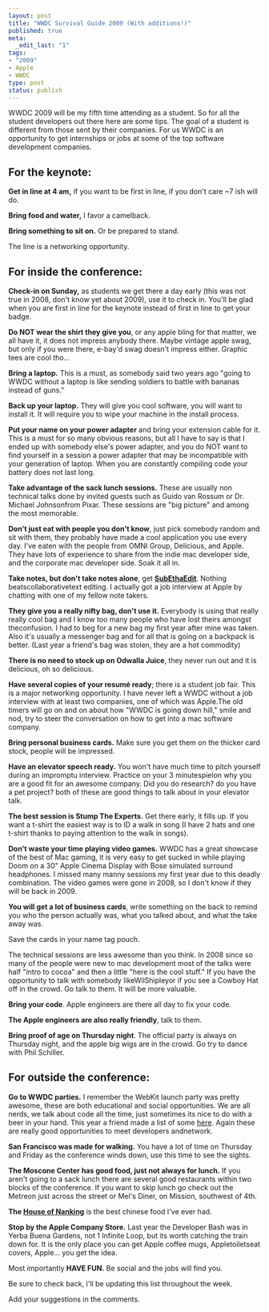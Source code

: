 ```yaml
---
layout: post
title: "WWDC Survival Guide 2009 (With additions!)"
published: true
meta:
  _edit_last: "1"
tags:
- "2009"
- Apple
- WWDC
type: post
status: publish
---
```

WWDC 2009 will be my fifth time attending as a student. So for all the student developers out there here are some tips. The goal of a student is different from those sent by their companies. For us WWDC is an opportunity to get internships or jobs at some of the top software development companies.

## For the keynote:


**Get in line at 4 am,** if you want to be first in line, if you don't care ~7 ish will do.

**Bring food and water,** I favor a camelback.

**Bring something to sit on.** Or be prepared to stand.

The line is a networking opportunity.

## For **inside** the conference:

**Check-in on Sunday,** as students we get there a day early (this was not true in 2008, don't know yet about 2009), use it to check in. You'll be glad when you are first in line for the keynote instead of first in line to get your badge.

**Do NOT wear the shirt they give you**, or any apple bling for that matter, we all have it, it does not impress anybody there. Maybe vintage apple swag, but only if you were there, e-bay'd swag doesn't impress either. Graphic tees are cool tho...

**Bring a laptop.** This is a must, as somebody said two years ago "going to WWDC without a laptop is like sending soldiers to battle with bananas instead of guns."

**Back up your laptop.** They will give you cool software, you will want to install it. It will require you to wipe your machine in the install process.

**Put your name on your power adapter** and bring your extension cable for it. This is a must for so many obvious reasons, but all I have to say is that I ended up with somebody else's power adapter, and you do NOT want to find yourself in a session a power adapter that may be incompatible with your generation of laptop. When you are constantly compiling code your battery does not last long.

**Take advantage of the sack lunch sessions.** These are usually non technical talks done by invited guests such as Guido van Rossum or Dr. Michael Johnsonfrom Pixar. These sessions are "big picture" and among the most memorable.

**Don't just eat with people you don't know**, just pick somebody random and sit with them, they probably have made a cool application you use every day. I've eaten with the people from OMNI Group, Delicious, and Apple. They have lots of experience to share from the indie mac developer side, and the corporate mac developer side. Soak it all in.

**Take notes, but don't take notes alone**, get [**SubEthaEdit**](http://subethaedit.de/index.html). Nothing beatscollaborativetext editing. I actually got a job interview at Apple by chatting with one of my fellow note takers.

**They give you a really nifty bag, don't use it.** Everybody is using that really really cool bag and I know too many people who have lost theirs amongst theconfusion. I had to beg for a new bag my first year after mine was taken. Also it's usually a messenger bag and for all that is going on a backpack is better. (Last year a friend's bag was stolen, they are a hot commodity)

**There is no need to stock up on Odwalla Juice**, they never run out and it is delicious, oh so delicious.

**Have several copies of your resumé ready**; there is a student job fair. This is a major networking opportunity. I have never left a WWDC without a job interview with at least two companies, one of which was Apple.The old timers will go on and on about how "WWDC is going down hill," smile and nod, try to steer the conversation on how to get into a mac software company.

**Bring personal business cards.** Make sure you get them on the thicker card stock, people will be impressed.

**Have an elevator speech ready.** You won't have much time to pitch yourself during an impromptu interview. Practice on your 3 minutespielon why you are a good fit for an awesome company. Did you do research? do you have a pet project? both of these are good things to talk about in your elevator talk.

**The best session is Stump The Experts.** Get there early, it fills up. If you want a t-shirt the easiest way is to ID a walk in song (I have 2 hats and one t-shirt thanks to paying attention to the walk in songs).

**Don't waste your time playing video games.** WWDC has a great showcase of the best of Mac gaming, it is very easy to get sucked in while playing Doom on a 30" Apple Cinema Display with Bose simulated surround headphones. I missed many manny sessions my first year due to this deadly combination. The video games were gone in 2008, so I don't know if they will be back in 2009.

**You will get a lot of business cards**, write something on the back to remind you who the person actually was, what you talked about, and what the take away was.

Save the cards in your name tag pouch.

The technical sessions are less awesome than you think. In 2008 since so many of the people were new to mac development most of the talks were half "intro to cocoa" and then a little "here is the cool stuff." If you have the opportunity to talk with somebody likeWilShipleyor if you see a Cowboy Hat off in the crowd. Go talk to them. It will be more valuable.

**Bring your code**. Apple engineers are there all day to fix your code.

**The Apple engineers are also really friendly**, talk to them.

**Bring proof of age on Thursday night**. The official party is always on Thursday night, and the apple big wigs are in the crowd. Go try to dance with Phil Schiller.


## For **outside** the conference:

**Go to WWDC parties.** I remember the WebKit launch party was pretty awesome, these are both educational and social opportunities. We are all nerds, we talk about code all the time, just sometimes its nice to do with a beer in your hand. This year a friend made a list of some [here](http://blog.quazie.net/2009/05/wwdc-partiesevents/). Again these are really good opportunities to meet developers andnetwork.

**San Francisco was made for walking.** You have a lot of time on Thursday and Friday as the conference winds down, use this time to see the sights.

**The Moscone Center has good food, just not always for lunch.** If you aren't going to a sack lunch there are several good restaurants within two blocks of the conference. If you want to skip lunch go check out the Metreon just across the street or Mel's Diner, on Mission, southwest of 4th.

**The [House of Nanking](http://maps.google.com/maps?f=q&hl=en&geocode=&q=house+of+nanking,san+francisco&jsv=114&sll=37.0625,-95.677068&sspn=47.972233,86.748047&ie=UTF8&cd=1&latlng=37796528,-122405360,10105956810064744082&ei=XCxJSJWUPJCqqgKH9Zi0BA)** is the best chinese food I've ever had.

**Stop by the Apple Company Store.** Last year the Developer Bash was in Yerba Buena Gardens, not 1 Infinite Loop, but its worth catching the train down for. It is the only place you can get Apple coffee mugs, Appletoiletseat covers, Apple... you get the idea.

Most importantly **HAVE FUN.** Be social and the jobs will find you.

Be sure to check back, I'll be updating this list throughout the week.

Add your suggestions in the comments.

